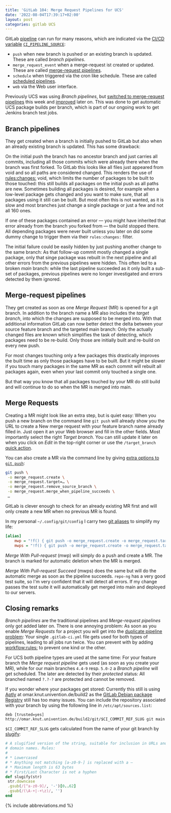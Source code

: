 ```yaml
---
title: 'GitLab 104: Merge Request Pipelines for UCS'
date: '2022-08-04T17:39:17+02:00'
layout: post
categories: gitlab UCS
---
```


GitLab [pipeline](https://docs.gitlab.com/ee/ci/pipelines/) can run for many reasons, which are indicated via the [CI/CD variable](https://docs.gitlab.com/ee/ci/variables/predefined_variables.html) [`CI_PIPELINE_SOURCE`](https://docs.gitlab.com/ee/ci/jobs/job_control.html#common-if-clauses-for-rules):

- `push`
  when new branch is pushed or an existing branch is updated.
  These are called *branch pipelines*.
- `merge_request_event`
  when a merge-request ist created or updated.
  These are called [merge-request pipelines](https://docs.gitlab.com/ee/ci/pipelines/merge_request_pipelines.html).
- `schedule`
  when triggered via the cron like schedule.
  These are called [scheduled pipelines](https://docs.gitlab.com/ee/ci/pipelines/schedules.html).
- `web`
  via the Web user interface.

Previously UCS was using *Branch pipelines*, but [switched to merge-request pipelines](https://github.com/univention/univention-corporate-server/commit/4a51c61c6af9d641b8bb72b2a70a424192fb8bcd) this week and [improved](https://github.com/univention/univention-corporate-server/commit/e6ea0f59b6e6c336cf6ad049a688e7e3ae13528e) later on.
This was done to get automatic UCS package builds per branch, which is part of our ongoing work to get Jenkins branch test jobs.

## Branch pipelines

They get created when a branch is initially pushed to GitLab but also when an already existing branch is updated.
This has some drawback:

On the initial push the branch has no ancestor branch and just carries all commits, including all those commits which were already there when the branch was first forked.
To GitLab this looks like all files just appeared from void and so all paths are considered changed.
This renders the use of [rules:changes:](https://docs.gitlab.com/ee/ci/jobs/job_control.html#variables-in-ruleschanges) void, which limits the number of packages to be built to those touched:
this still builds all packages on the initial push as all paths are new.
Sometimes building all packages is desired, for example when a low-level package gets changed and you want to make sure, that all packages using it still can be built.
But most often this is not wanted, as it is slow and most branches just change a single package or just a few and not all 160 ones.

If one of these packages contained an error — you might have inherited that error already from the branch you forked from — the build stopped there.
All depending packages were never built unless you later on did some dummy change to trigger them via their `rules:changes:` filter.

The initial failure could be easily hidden by just pushing another change to the same branch:
As that follow-up commit mostly changed a single package, only that singe package was rebuilt in the next pipeline and all other errors from the previous pipelines were hidden.
This often led to a broken *main* branch:
while the last pipeline succeeded as it only built a sub-set of packages, previous pipelines were no longer investigated and errors detected by them ignored.

## Merge-request pipelines

They get created as soon as one *Merge Request* (MR) is opened for a git branch.
In addition to the branch name a MR also includes the *target branch*, into which the changes are supposed to be merged into.
With that additional information GitLab can now better detect the delta between your source feature branch and the targeted main branch:
Only the actually changed files are known which simplifies the task of detecting, which packages need to be re-build.
Only those are initially built and re-build on every new push.

For most changes touching only a few packages this drastically improves the built time as only those packages have to be built.
But it might be slower if you touch many packages in the same MR as each commit will rebuilt all packages again, even when your last commit only touched a single one.

But that way you know that all packages touched by your MR do still build and will continue to do so when the MR is merged into main.

## Merge Requests

Creating a MR might look like an extra step, but is quiet easy:
When you push a new branch on the command line `git push` will already show you the URL to create a New merge request with your feature branch name already filled in.
Just open it an your Web browser and fill in the other fields.
Most importantly select the right *Target branch*.
You can still update it later on when you click on *Edit* in the top-right corner or use the `/target_branch` [quick action](https://docs.gitlab.com/ee/user/project/quick_actions.html).

You can also create a MR via the command line by giving [extra options to `git push`](https://docs.gitlab.com/ee/user/project/push_options.html#push-options-for-merge-requests):
```bash
git push \
 -o merge_request.create \
 -o merge_request.target=… \
 -o merge_request.remove_source_branch \
 -o merge_request.merge_when_pipeline_succeeds \
 …
```
GitLab is clever enough to check for an already existing MR first and will only create a new MR when no previous MR is found.

In my personal `~/.config/git/config` I carry two [git aliases](https://git-scm.com/book/en/v2/Git-Basics-Git-Aliases) to simplify my life:

```ini
[alias]
    mwp = "!f() { git push -o merge_request.create -o merge_request.target=\"$(git rev-parse --abbrev-ref \"@{u}\"|cut -d/ -f2-)\" -o merge_request.remove_source_branch \"$@\";};f"
    mwps = "!f() { git push -o merge_request.create -o merge_request.target=\"$(git rev-parse --abbrev-ref \"@{u}\"|cut -d/ -f2-)\" -o merge_request.remove_source_branch -o merge_request.merge_when_pipeline_succeeds \"$@\";};f"
```

*Merge With Pull-request* (mwp) will simply do a push and create a MR.
The branch is marked for automatic deletion when the MR is merged.

*Merge With Pull-request Succeed* (mwps) does the same but will do the automatic merge as soon as the pipeline succeeds.
`repo-ng` has a very good test suite, so I'm very confident that it will detect all errors.
If my change passes the test suite it will automatically get merged into main and deployed to our servers.

## Closing remarks

*Branch pipelines* are the traditional pipelines and *Merge-request pipelines* only got added later on.
There is one annoying problem:
As soon as you enable *Merge Requests* for a project you will get into the [duplicate pipeline problem](https://docs.gitlab.com/ee/ci/jobs/job_control.html#avoid-duplicate-pipelines):
Your single `.gitlab-ci.yml` file gets used for both types of pipelines, leading to all jobs run twice.
You can prevent with by adding [workflow:rules:](https://docs.gitlab.com/ee/ci/yaml/#workflow) to prevent one kind or the other.

For UCS both pipeline types are used at the same time:
For your feature branch the *Merge request pipeline* gets used (as soon as you create your MR), while for our main branches `4.4-9` resp.
`5.0-2` a *Branch pipeline* will get scheduled.
The later are detected by their *protected* status:
All branched named `?.?-?` are protected and cannot be removed.

If you wonder where your packages get stored:
Currently this still is using [Aptly](https://www.aptly.info/) at omar.knut.univention.de/build2 as the [GitLab Debian package Registry](https://docs.gitlab.com/ee/user/packages/debian_repository/) still has too many issues.
You can include the repository associated with your branch by using the following line in `/etc/apt/sources.list`:

```
deb [trusted=yes] http://omar.knut.univention.de/build2/git/$CI_COMMIT_REF_SLUG git main
```

`$CI_COMMIT_REF_SLUG` gets calculated from the name of your git branch by [slugify](https://gitlab.com/gitlab-org/gitlab/-/blob/master/lib/gitlab/utils.rb#L92):
```ruby
# A slugified version of the string, suitable for inclusion in URLs and
# domain names. Rules:
#
# * Lowercased
# * Anything not matching [a-z0-9-] is replaced with a –
# * Maximum length is 63 bytes
# * First/Last Character is not a hyphen
def slugify(str)
 str.downcase
 .gsub(/[^a-z0-9]/, '-')[0..62]
 .gsub(/(\A-+|-+\z)/, '')
end
```

{% include abbreviations.md %}
